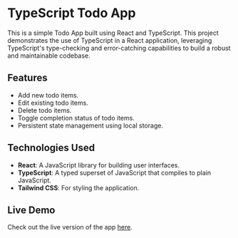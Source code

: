 # TypeScript Todo App

This is a simple Todo App built using React and TypeScript. This project demonstrates the use of TypeScript in a React application, leveraging TypeScript's type-checking and error-catching capabilities to build a robust and maintainable codebase.

## Features

- Add new todo items.
- Edit existing todo items.
- Delete todo items.
- Toggle completion status of todo items.
- Persistent state management using local storage.

## Technologies Used

- **React**: A JavaScript library for building user interfaces.
- **TypeScript**: A typed superset of JavaScript that compiles to plain JavaScript.
- **Tailwind CSS**: For styling the application.

## Live Demo

Check out the live version of the app [here](https://todo-app-29fu.onrender.com).

